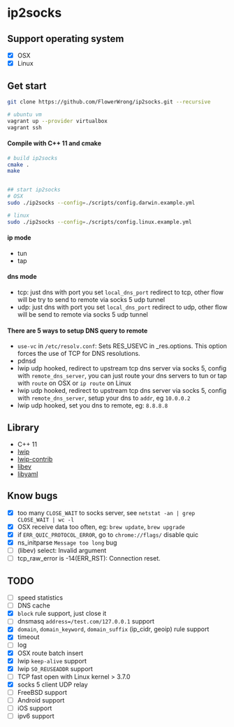 # ip2socks

## Support operating system

* [x] OSX
* [x] Linux

## Get start

```bash
git clone https://github.com/FlowerWrong/ip2socks.git --recursive

# ubuntu vm
vagrant up --provider virtualbox
vagrant ssh
```

#### Compile with C++ 11 and cmake

```bash
# build ip2socks
cmake .
make


## start ip2socks
# OSX
sudo ./ip2socks --config=./scripts/config.darwin.example.yml

# linux
sudo ./ip2socks --config=./scripts/config.linux.example.yml
```

#### ip mode

* tun
* tap

#### dns mode

* tcp: just dns with port you set `local_dns_port` redirect to tcp, other flow will be try to send to remote via socks 5 udp tunnel
* udp: just dns with port you set `local_dns_port` redirect to udp, other flow will be send to remote via socks 5 udp tunnel

#### There are 5 ways to setup DNS query to remote

* `use-vc` in `/etc/resolv.conf`: Sets RES_USEVC in _res.options.  This option forces the use of TCP for DNS resolutions.
* pdnsd
* lwip udp hooked, redirect to upstream tcp dns server via socks 5, config with `remote_dns_server`, you can just route your dns servers to tun or tap with `route` on OSX or `ip route` on Linux
* lwip udp hooked, redirect to upstream tcp dns server via socks 5, config with `remote_dns_server`, setup your dns to `addr`, eg `10.0.0.2`
* lwip udp hooked, set you dns to remote, eg: `8.8.8.8`

## Library

* C++ 11
* [lwip](https://github.com/FlowerWrong/lwip)
* [lwip-contrib](https://github.com/FlowerWrong/lwip-contrib)
* [libev](http://software.schmorp.de/pkg/libev.html)
* [libyaml](https://github.com/yaml/libyaml)

## Know bugs

* [x] too many `CLOSE_WAIT` to socks server, see `netstat -an | grep CLOSE_WAIT | wc -l`
* [x] OSX receive data too often, eg: `brew update`, `brew upgrade`
* [x] if `ERR_QUIC_PROTOCOL_ERROR`, go to `chrome://flags/` disable quic
* [x] ns_initparse `Message too long` bug
* [ ] (libev) select: Invalid argument
* [ ] tcp_raw_error is -14(ERR_RST): Connection reset.

## TODO

* [ ] speed statistics
* [ ] DNS cache
* [x] `block` rule support, just close it
* [ ] dnsmasq `address=/test.com/127.0.0.1` support
* [x] `domain`, `domain_keyword`, `domain_suffix` (ip_cidr, geoip) rule support
* [x] timeout
* [ ] log
* [x] OSX route batch insert
* [x] lwip `keep-alive` support
* [x] lwip `SO_REUSEADDR` support
* [ ] TCP fast open with Linux kernel > 3.7.0
* [x] socks 5 client UDP relay
* [ ] FreeBSD support
* [ ] Android support
* [ ] iOS support
* [ ] ipv6 support
